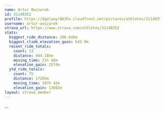 ```yaml
---
name: Artur Owczarek
id: 31148352
profile: https://dgalywyr863hv.cloudfront.net/pictures/athletes/31148352/15906846/1/large.jpg
username: artur-owczarek
strava_url: https://www.strava.com/athletes/31148352
stats:
  biggest_ride_distance: 106.64km
  biggest_climb_elevation_gain: 542.9m
  recent_ride_totals:
    count: 13
    distance: 444.18km
    moving_time: 21h 48m
    elevation_gain: 2574m
  ytd_ride_totals:
    count: 75
    distance: 1728km
    moving_time: 107h 42m
    elevation_gain: 13602m
layout: strava_member
--- 
```

...
